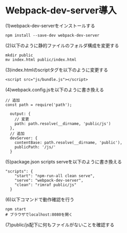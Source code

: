 # Webpack-dev-server導入

(1)webpack-dev-serverをインストールする

```
npm install --save-dev webpack-dev-server
```

(2)以下のように静的ファイルのフォルダ構成を変更する

```
mkdir public
mv index.html public/index.html
```

(3)index.htmlのscriptタグを以下のように変更する
```
<script src="js/bundle.js"></script>
```

(4)webpack.config.jsを以下のように書き換える

```
// 追加
const path = require('path');

  output: {
    // 変更
    path: path.resolve(__dirname, 'public/js')
  },
  // 追加
  devServer: {
    contentBase: path.resolve(__dirname, 'public'),
    publicPath: '/js/'
  }
```

(5)package.json scripts serveを以下のように書き換える

```
"scripts": {
    "start": "npm-run-all clean serve",
    "serve": "webpack-dev-server",
    "clean": "rimraf public/js"
  }
```

(6)以下コマンドで動作確認を行う

```
npm start
# ブラウザでlocalhost:8080を開く
```

(7)public/js配下に何もファイルがないことを確認する
